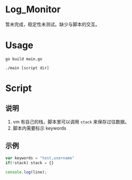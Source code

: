 # Log_Monitor
暂未完成，稳定性未测试。缺少与脚本的交互。

# Usage
```
go build main.go

./main [script dir]
```
# Script
## 说明
1. vm 有自己的栈，脚本里可以调用 ```stack``` 来保存过往数据。
2. 脚本内需要标示 keywords

## 示例
```javascript
var keywords = "test,username"
if(!stack) stack = {}
    
console.log(line);

```
